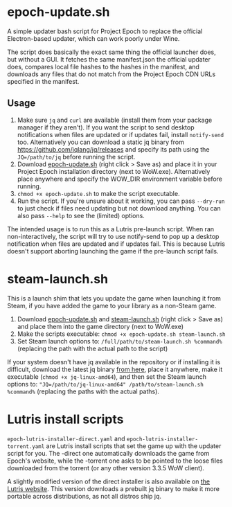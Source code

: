 # epoch-update.sh

A simple updater bash script for Project Epoch to replace the official Electron-based updater, which can work poorly under Wine.

The script does basically the exact same thing the official launcher does, but without a GUI. It fetches the same manifest.json the official updater does, compares local file hashes to the hashes in the manifest, and downloads any files that do not match from the Project Epoch CDN URLs specified in the manifest.

## Usage


1. Make sure `jq` and `curl` are available (install them from your package manager if they aren't). If you want the script to send desktop notifications when files are updated or if updates fail, install `notify-send` too. Alternatively you can download a static jq binary from https://github.com/jqlang/jq/releases and specify its path using the `JQ=/path/to/jq` before running the script.
2. Download [epoch-update.sh](https://github.com/brndd/epoch-update.sh/raw/refs/heads/master/epoch-update.sh) (right click > Save as) and place it in your Project Epoch installation directory (next to WoW.exe). Alternatively place anywhere and specify the WOW_DIR environment variable before running.
3. `chmod +x epoch-update.sh` to make the script executable.
4. Run the script. If you're unsure about it working, you can pass `--dry-run` to just check if files need updating but not download anything. You can also pass `--help` to see the (limited) options.

The intended usage is to run this as a Lutris pre-launch script. When ran non-interactively, the script will try to use notify-send to pop up a desktop notification when files are updated and if updates fail. This is because Lutris doesn't support aborting launching the game if the pre-launch script fails.

# steam-launch.sh

This is a launch shim that lets you update the game when launching it from Steam, if you have added the game to your library as a non-Steam game.

1. Download [epoch-update.sh](https://github.com/brndd/epoch-update.sh/raw/refs/heads/master/epoch-update.sh) and [steam-launch.sh](https://github.com/brndd/epoch-update.sh/raw/refs/heads/master/steam-launch.sh) (right click > Save as) and place them into the game directory (next to WoW.exe)
2. Make the scripts executable: `chmod +x epoch-update.sh steam-launch.sh`
3. Set Steam launch options to: `/full/path/to/steam-launch.sh %command%` (replacing the path with the actual path to the script)

If your system doesn't have jq available in the repository or if installing it is difficult, download the latest jq binary [from here](https://github.com/jqlang/jq/releases/latest/download/jq-linux-amd64), place it anywhere, make it executable (`chmod +x jq-linux-amd64`), and then set the Steam launch options to: `"JQ=/path/to/jq-linux-amd64" /path/to/steam-launch.sh %command%` (replacing the paths with the actual paths).


# Lutris install scripts

`epoch-lutris-installer-direct.yaml` and `epoch-lutris-installer-torrent.yaml` are Lutris install scripts that set the game up with the updater script for you. The -direct one automatically downloads the game from Epoch's website, while the -torrent one asks to be pointed to the loose files downloaded from the torrent (or any other version 3.3.5 WoW client).

A slightly modified version of the direct installer is also available on [the Lutris website](https://lutris.net/games/project-epoch/). This version downloads a prebuilt jq binary to make it more portable across distributions, as not all distros ship jq.
